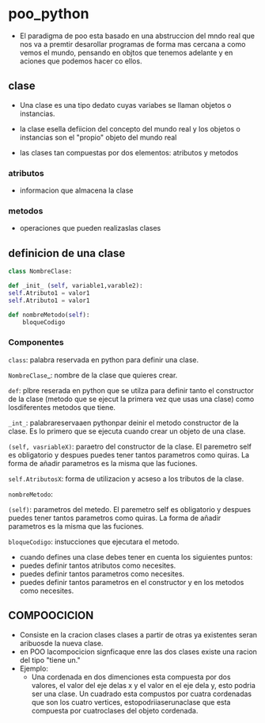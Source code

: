 # poo_python

- El paradigma de poo esta basado en una abstruccion del mndo real que nos va a premtir desarollar programas de forma mas cercana a como vemos el mundo, pensando en objtos que tenemos adelante y en aciones que podemos hacer co ellos.

## clase

- Una clase es una tipo dedato cuyas variabes se llaman objetos o instancias.
- la clase esella defiicion del concepto del mundo real y los objetos o instancias son el "propio" objeto del mundo real 

- las clases tan compuestas por dos elementos: atributos y metodos

### atributos
- informacion que almacena la clase

### metodos 
- operaciones que pueden realizaslas clases

## definicion de una clase 
```python
class NombreClase:

def _init_ (self, variable1,varable2):
self.Atributo1 = valor1
self.Atributo1 = valor1

def nombreMetodo(self):
    bloqueCodigo
```

### Componentes

```class```: palabra reservada en python para definir una clase.

```NombreClase```_: nombre de la clase que quieres crear.

```def```: plbre reserada en python que se utilza para definir tanto el constructor de la clase (metodo que se ejecut la primera vez que usas una clase) como losdiferentes metodos que tiene.

```_int_```: palabrareservaaen pythonpar deinir el metodo constructor de la clase. Es lo primero que se ejecuta cuando crear un objeto de una clase.

```(self, vasriableX)```: paraetro del constructor de la clase. El paremetro self es obligatorio y despues puedes tener tantos parametros como quiras. La forma de añadir parametros es la misma que las fuciones.

```self.AtributosX```: forma de utilizacion y acseso a los tributos de la clase.

```nombreMetodo```:

```(self)```: parametros del metedo. El paremetro self es obligatorio y despues puedes tener tantos parametros como quiras. La forma de añadir parametros es la misma que las fuciones.

```bloqueCodigo```: instucciones que ejecutara el metodo.
 - cuando defines una clase debes tener en cuenta los siguientes puntos: 
 - puedes definir tantos atributos como necesites. 
 - puedes definir tantos parametros como necesites. 
 - puedes definir tantos parametros en el constructor y en los metodos como necesites.

 ## COMPOOCICION
- Consiste en la cracion  clases clases a partir de otras ya existentes seran aribuosde la nueva clase.
- en POO lacompocicion signficaque enre las dos clases existe una racion del tipo "tiene un."
- Ejemplo:
    -   Una cordenada en dos dimenciones esta compuesta por dos valores, el valor del eje delas x y el valor en el eje dela y, esto podria ser una clase. Un cuadrado esta compustos por cuatra cordenadas que son los cuatro vertices, estopodriiaserunaclase que esta compuesta por cuatroclases  del objeto cordenada.
    
